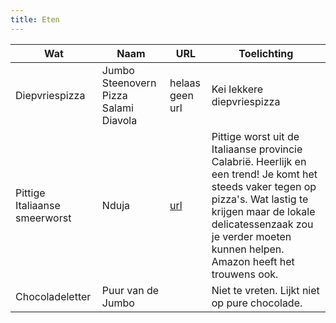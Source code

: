 ```yaml
---
title: Eten
---
```



| Wat          | Naam       | URL        | Toelichting             |
| ------------ | ---------- | ---------- | ----------------------- |
|Diepvriespizza|Jumbo Steenovern Pizza Salami Diavola| helaas geen url | Kei lekkere diepvriespizza|
|Pittige Italiaanse smeerworst|Nduja|[url](https://www.culy.nl/inspiratie/trend-nduja-worst/)|Pittige worst uit de Italiaanse provincie Calabrië. Heerlijk en een trend! Je komt het steeds vaker tegen op pizza's. Wat lastig te krijgen maar de lokale delicatessenzaak zou je verder moeten kunnen helpen. Amazon heeft het trouwens ook.|
|Chocoladeletter|Puur van de Jumbo||Niet te vreten. Lijkt niet op pure chocolade.|
